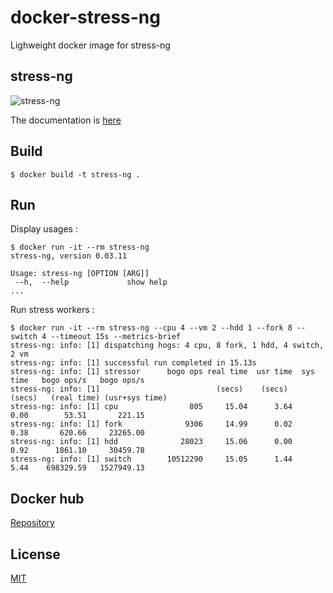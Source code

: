 # docker-stress-ng
Lighweight docker image for stress-ng


## stress-ng

![stress-ng](http://kernel.ubuntu.com/~cking/stress-ng/stress-ng-small.png)

The documentation is [here](http://kernel.ubuntu.com/~cking/stress-ng/)

## Build

```
$ docker build -t stress-ng .
```

## Run

Display usages :

```
$ docker run -it --rm stress-ng
stress-ng, version 0.03.11

Usage: stress-ng [OPTION [ARG]]
 --h,  --help             show help
...
```

Run stress workers :

```
$ docker run -it --rm stress-ng --cpu 4 --vm 2 --hdd 1 --fork 8 --switch 4 --timeout 15s --metrics-brief
stress-ng: info: [1] dispatching hogs: 4 cpu, 8 fork, 1 hdd, 4 switch, 2 vm
stress-ng: info: [1] successful run completed in 15.13s
stress-ng: info: [1] stressor      bogo ops real time  usr time  sys time   bogo ops/s   bogo ops/s
stress-ng: info: [1]                          (secs)    (secs)    (secs)   (real time) (usr+sys time)
stress-ng: info: [1] cpu                805     15.04      3.64      0.00        53.51       221.15
stress-ng: info: [1] fork              9306     14.99      0.02      0.38       620.66     23265.00
stress-ng: info: [1] hdd              28023     15.06      0.00      0.92      1861.10     30459.78
stress-ng: info: [1] switch        10512290     15.05      1.44      5.44    698329.59   1527949.13
```

## Docker hub

[Repository](https://hub.docker.com/r/lorel/docker-stress-ng/)

## License

[MIT](LICENSE)
